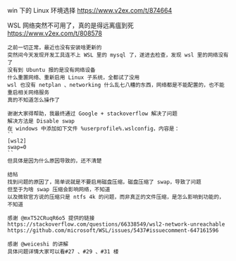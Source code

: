 
win 下的 Linux 环境选择 https://www.v2ex.com/t/874664

WSL 网络突然不可用了，真的是得远离瘟到死 https://www.v2ex.com/t/808578
```console
之前一切正常，最近也没有安装啥更新的
突然间今天发现开发工具连不上 WSL 里的 mysql 了，遂进去检查，发现 wsl 里的网络没有了
没有到 Ubuntu 报的是没有网络设备
什么重置网络、重新启用 Linux 子系统，全都试了没用
wsl 也没有 netplan 、networking 什么乱七八糟的东西，网络都是不能配置的，也不能重启相关网络服务
真的不知道怎么操作了
```
```console
谢谢大家得帮助，我最终通过 Google + stackoverflow 解决了问题
解决方法是 Disable swap
在 windows 中添加如下文件 %userprofile%.wslconfig，内容是：
``
[wsl2]
swap=0
``
但具体是因为什么原因导致的，还不清楚
```
```console
结帖
找到问题的原因了，简单说就是不要启用磁盘压缩，磁盘压缩了 swap，导致了问题
但至于为啥 swap 压缩会影响网络，不知道
以及微软官方说的压缩只是 ntfs 4k 的问题，而非真正的文件压缩，是怎么影响到功能的，不知道

感谢 @mxT52CRuqR6o5 提供的链接
https://stackoverflow.com/questions/66338549/wsl2-network-unreachable
https://github.com/microsoft/WSL/issues/5437#issuecomment-647161596
```
```console
感谢 @weiceshi 的讲解
具体问题详情大家可以看#27 、#29 、#31 楼
```
